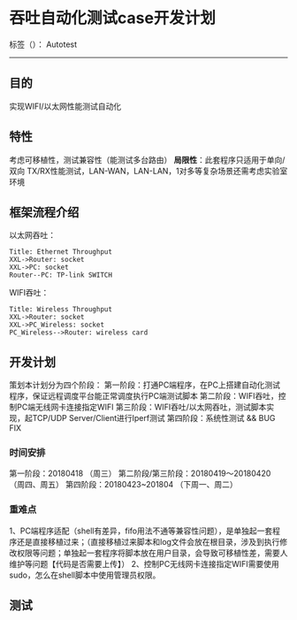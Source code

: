 ﻿# 吞吐自动化测试case开发计划

标签（）： Autotest

---

## 目的
实现WIFI/以太网性能测试自动化

## 特性
考虑可移植性，测试兼容性（能测试多台路由）
**局限性**：此套程序只适用于单向/双向 TX/RX性能测试，LAN-WAN，LAN-LAN，1对多等复杂场景还需考虑实验室环境

## 框架流程介绍
以太网吞吐：
```seq
Title: Ethernet Throughput
XXL->Router: socket
XXL->PC: socket
Router--PC: TP-link SWITCH
```
WIFI吞吐：
```seq
Title: Wireless Throughput
XXL->Router: socket
XXL->PC_Wireless: socket
PC_Wireless-->Router: wireless card
```

## 开发计划
策划本计划分为四个阶段：
第一阶段：打通PC端程序，在PC上搭建自动化测试程序，保证远程调度平台能正常调度执行PC端测试脚本
第二阶段：WIFI吞吐，控制PC端无线网卡连接指定WIFI
第三阶段：WIFI吞吐/以太网吞吐，测试脚本实现，起TCP/UDP Server/Client进行Iperf测试
第四阶段：系统性测试 && BUG FIX

### 时间安排
第一阶段：20180418 （周三）
第二阶段/第三阶段：20180419～20180420 （周四、周五）
第四阶段：20180423~201804 （下周一、周二）

### 重难点
1、PC端程序适配（shell有差异，fifo用法不通等兼容性问题），是单独起一套程序还是直接移植过来；（直接移植过来脚本和log文件会放在根目录，涉及到执行修改权限等问题；单独起一套程序将脚本放在用户目录，会导致可移植性差，需要人维护等问题【代码是否需要上传】）
2、控制PC无线网卡连接指定WIFI需要使用sudo，怎么在shell脚本中使用管理员权限。

## 测试




